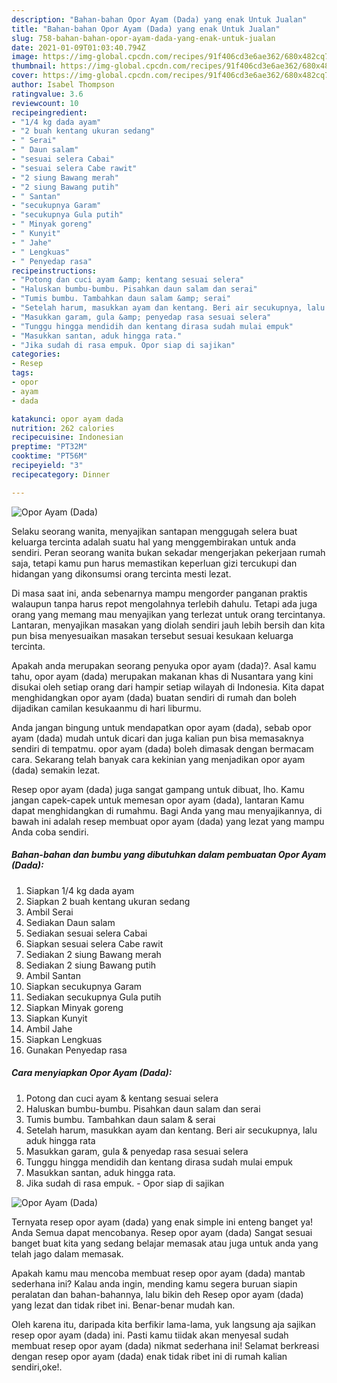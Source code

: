 ```yaml
---
description: "Bahan-bahan Opor Ayam (Dada) yang enak Untuk Jualan"
title: "Bahan-bahan Opor Ayam (Dada) yang enak Untuk Jualan"
slug: 758-bahan-bahan-opor-ayam-dada-yang-enak-untuk-jualan
date: 2021-01-09T01:03:40.794Z
image: https://img-global.cpcdn.com/recipes/91f406cd3e6ae362/680x482cq70/opor-ayam-dada-foto-resep-utama.jpg
thumbnail: https://img-global.cpcdn.com/recipes/91f406cd3e6ae362/680x482cq70/opor-ayam-dada-foto-resep-utama.jpg
cover: https://img-global.cpcdn.com/recipes/91f406cd3e6ae362/680x482cq70/opor-ayam-dada-foto-resep-utama.jpg
author: Isabel Thompson
ratingvalue: 3.6
reviewcount: 10
recipeingredient:
- "1/4 kg dada ayam"
- "2 buah kentang ukuran sedang"
- " Serai"
- " Daun salam"
- "sesuai selera Cabai"
- "sesuai selera Cabe rawit"
- "2 siung Bawang merah"
- "2 siung Bawang putih"
- " Santan"
- "secukupnya Garam"
- "secukupnya Gula putih"
- " Minyak goreng"
- " Kunyit"
- " Jahe"
- " Lengkuas"
- " Penyedap rasa"
recipeinstructions:
- "Potong dan cuci ayam &amp; kentang sesuai selera"
- "Haluskan bumbu-bumbu. Pisahkan daun salam dan serai"
- "Tumis bumbu. Tambahkan daun salam &amp; serai"
- "Setelah harum, masukkan ayam dan kentang. Beri air secukupnya, lalu aduk hingga rata"
- "Masukkan garam, gula &amp; penyedap rasa sesuai selera"
- "Tunggu hingga mendidih dan kentang dirasa sudah mulai empuk"
- "Masukkan santan, aduk hingga rata."
- "Jika sudah di rasa empuk. Opor siap di sajikan"
categories:
- Resep
tags:
- opor
- ayam
- dada

katakunci: opor ayam dada 
nutrition: 262 calories
recipecuisine: Indonesian
preptime: "PT32M"
cooktime: "PT56M"
recipeyield: "3"
recipecategory: Dinner

---
```



![Opor Ayam (Dada)](https://img-global.cpcdn.com/recipes/91f406cd3e6ae362/680x482cq70/opor-ayam-dada-foto-resep-utama.jpg)

Selaku seorang wanita, menyajikan santapan menggugah selera buat keluarga tercinta adalah suatu hal yang menggembirakan untuk anda sendiri. Peran seorang  wanita bukan sekadar mengerjakan pekerjaan rumah saja, tetapi kamu pun harus memastikan keperluan gizi tercukupi dan hidangan yang dikonsumsi orang tercinta mesti lezat.

Di masa  saat ini, anda sebenarnya mampu mengorder panganan praktis walaupun tanpa harus repot mengolahnya terlebih dahulu. Tetapi ada juga orang yang memang mau menyajikan yang terlezat untuk orang tercintanya. Lantaran, menyajikan masakan yang diolah sendiri jauh lebih bersih dan kita pun bisa menyesuaikan masakan tersebut sesuai kesukaan keluarga tercinta. 



Apakah anda merupakan seorang penyuka opor ayam (dada)?. Asal kamu tahu, opor ayam (dada) merupakan makanan khas di Nusantara yang kini disukai oleh setiap orang dari hampir setiap wilayah di Indonesia. Kita dapat menghidangkan opor ayam (dada) buatan sendiri di rumah dan boleh dijadikan camilan kesukaanmu di hari liburmu.

Anda jangan bingung untuk mendapatkan opor ayam (dada), sebab opor ayam (dada) mudah untuk dicari dan juga kalian pun bisa memasaknya sendiri di tempatmu. opor ayam (dada) boleh dimasak dengan bermacam cara. Sekarang telah banyak cara kekinian yang menjadikan opor ayam (dada) semakin lezat.

Resep opor ayam (dada) juga sangat gampang untuk dibuat, lho. Kamu jangan capek-capek untuk memesan opor ayam (dada), lantaran Kamu dapat menghidangkan di rumahmu. Bagi Anda yang mau menyajikannya, di bawah ini adalah resep membuat opor ayam (dada) yang lezat yang mampu Anda coba sendiri.

<!--inarticleads1-->

##### Bahan-bahan dan bumbu yang dibutuhkan dalam pembuatan Opor Ayam (Dada):

1. Siapkan 1/4 kg dada ayam
1. Siapkan 2 buah kentang ukuran sedang
1. Ambil  Serai
1. Sediakan  Daun salam
1. Sediakan sesuai selera Cabai
1. Siapkan sesuai selera Cabe rawit
1. Sediakan 2 siung Bawang merah
1. Sediakan 2 siung Bawang putih
1. Ambil  Santan
1. Siapkan secukupnya Garam
1. Sediakan secukupnya Gula putih
1. Siapkan  Minyak goreng
1. Siapkan  Kunyit
1. Ambil  Jahe
1. Siapkan  Lengkuas
1. Gunakan  Penyedap rasa




<!--inarticleads2-->

##### Cara menyiapkan Opor Ayam (Dada):

1. Potong dan cuci ayam &amp; kentang sesuai selera
1. Haluskan bumbu-bumbu. Pisahkan daun salam dan serai
1. Tumis bumbu. Tambahkan daun salam &amp; serai
1. Setelah harum, masukkan ayam dan kentang. Beri air secukupnya, lalu aduk hingga rata
1. Masukkan garam, gula &amp; penyedap rasa sesuai selera
1. Tunggu hingga mendidih dan kentang dirasa sudah mulai empuk
1. Masukkan santan, aduk hingga rata.
1. Jika sudah di rasa empuk. - Opor siap di sajikan
<img src="//assets-global.cpcdn.com/assets/icons/button_play-2c75c40dde080a61004c1f40b05d8f140eaff45d7e9e6481dc71c63d2e7c4909.png" alt="Opor Ayam (Dada)">



Ternyata resep opor ayam (dada) yang enak simple ini enteng banget ya! Anda Semua dapat mencobanya. Resep opor ayam (dada) Sangat sesuai banget buat kita yang sedang belajar memasak atau juga untuk anda yang telah jago dalam memasak.

Apakah kamu mau mencoba membuat resep opor ayam (dada) mantab sederhana ini? Kalau anda ingin, mending kamu segera buruan siapin peralatan dan bahan-bahannya, lalu bikin deh Resep opor ayam (dada) yang lezat dan tidak ribet ini. Benar-benar mudah kan. 

Oleh karena itu, daripada kita berfikir lama-lama, yuk langsung aja sajikan resep opor ayam (dada) ini. Pasti kamu tiidak akan menyesal sudah membuat resep opor ayam (dada) nikmat sederhana ini! Selamat berkreasi dengan resep opor ayam (dada) enak tidak ribet ini di rumah kalian sendiri,oke!.

